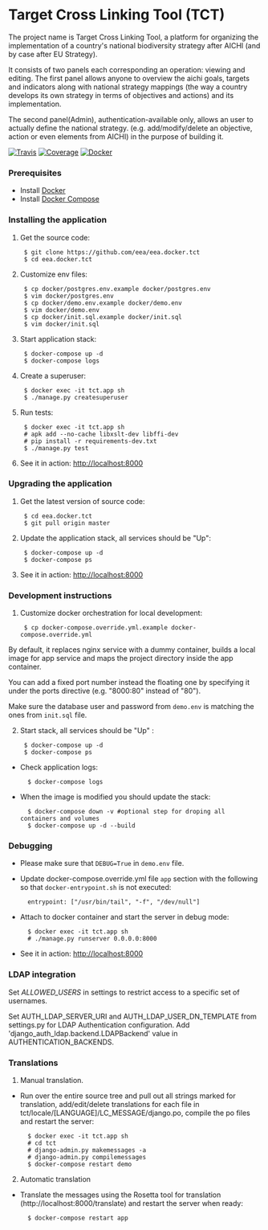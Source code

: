 Target Cross Linking Tool (TCT)
===============================

The project name is Target Cross Linking Tool, a platform for organizing the implementation of a country's national biodiversity strategy after AICHI (and by case after EU Strategy).

It consists of two panels each corresponding an operation: viewing and editing.
The first panel allows anyone to overview the aichi goals, targets and
indicators along with national strategy mappings (the way a country develops its own strategy in terms of objectives and actions) and its implementation.

The second panel(Admin), authentication-available only, allows an user to actually define the national strategy. (e.g. add/modify/delete an objective, action or even elements from AICHI) in the purpose of building it.

[![Travis](https://travis-ci.org/eea/eea.docker.tct.svg?branch=master)](https://travis-ci.org/eea/eea.docker.tct)
[![Coverage](https://coveralls.io/repos/github/eea/eea.docker.tct/badge.svg?branch=master)](https://coveralls.io/github/eea/eea.docker.tct?branch=master)
[![Docker]( https://dockerbuildbadges.quelltext.eu/status.svg?organization=eeacms&repository=eeacms/tct-biodiversity)](https://hub.docker.com/r/eeacms/tct-biodiversity/builds)


### Prerequisites

* Install [Docker](https://docs.docker.com/engine/installation/)
* Install [Docker Compose](https://docs.docker.com/compose/install/)

### Installing the application

1. Get the source code:

        $ git clone https://github.com/eea/eea.docker.tct
        $ cd eea.docker.tct

2. Customize env files:

        $ cp docker/postgres.env.example docker/postgres.env
        $ vim docker/postgres.env
        $ cp docker/demo.env.example docker/demo.env
        $ vim docker/demo.env
        $ cp docker/init.sql.example docker/init.sql
        $ vim docker/init.sql

3. Start application stack:

        $ docker-compose up -d
        $ docker-compose logs

4. Create a superuser:

        $ docker exec -it tct.app sh
        $ ./manage.py createsuperuser

5. Run tests:

        $ docker exec -it tct.app sh
        # apk add --no-cache libxslt-dev libffi-dev
        # pip install -r requirements-dev.txt
        $ ./manage.py test

6. See it in action: [http://localhost:8000](http://localhost:8000)

### Upgrading the application

1. Get the latest version of source code:

        $ cd eea.docker.tct
        $ git pull origin master

2. Update the application stack, all services should be "Up":

        $ docker-compose up -d
        $ docker-compose ps

3. See it in action: [http://localhost:8000](http://localhost:8000)

### Development instructions

1. Customize docker orchestration for local development:

        $ cp docker-compose.override.yml.example docker-compose.override.yml

By default, it replaces nginx service with a dummy container, builds a local image for app service and maps the project directory inside the app container. 

You can add a fixed port number instead the floating one by specifying it under the ports directive (e.g. "8000:80" instead of "80").

Make sure the database user and password from `demo.env` is matching the ones from `init.sql` file. 

2. Start stack, all services should be "Up" :

        $ docker-compose up -d
        $ docker-compose ps

* Check application logs:

        $ docker-compose logs

* When the image is modified you should update the stack:

        $ docker-compose down -v #optional step for droping all containers and volumes
        $ docker-compose up -d --build

### Debugging

* Please make sure that `DEBUG=True` in `demo.env` file.

* Update docker-compose.override.yml file `app` section with the following so that `docker-entrypoint.sh`
is not executed:

        entrypoint: ["/usr/bin/tail", "-f", "/dev/null"]

* Attach to docker container and start the server in debug mode:

        $ docker exec -it tct.app sh
        # ./manage.py runserver 0.0.0.0:8000

* See it in action: [http://localhost:8000](http://localhost:8000)

### LDAP integration

Set *ALLOWED_USERS* in settings to restrict access to a specific set of usernames.

Set AUTH_LDAP_SERVER_URI and AUTH_LDAP_USER_DN_TEMPLATE from settings.py for LDAP
Authentication configuration. Add 'django_auth_ldap.backend.LDAPBackend' value in 
AUTHENTICATION_BACKENDS.


### Translations

1. Manual translation.

* Run over the entire source tree and pull out all strings marked for translation,
add/edit/delete translations for each file in tct/locale/[LANGUAGE]/LC_MESSAGE/django.po,
compile the po files and restart the server:

        $ docker exec -it tct.app sh
        # cd tct
        # django-admin.py makemessages -a
        # django-admin.py compilemessages
        $ docker-compose restart demo

2. Automatic translation

* Translate the messages using the Rosetta tool for translation
(http://localhost:8000/translate) and restart the server when ready:

        $ docker-compose restart app
